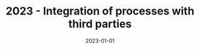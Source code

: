 ---
title: 2023 - Integration of processes with third parties
desc: 'Completed the technologist course in System analysis and development at FIAP.'
date: '2023-01-01'
config:
  right: '-70%'
  margin: '-8rem 0rem' 
---
